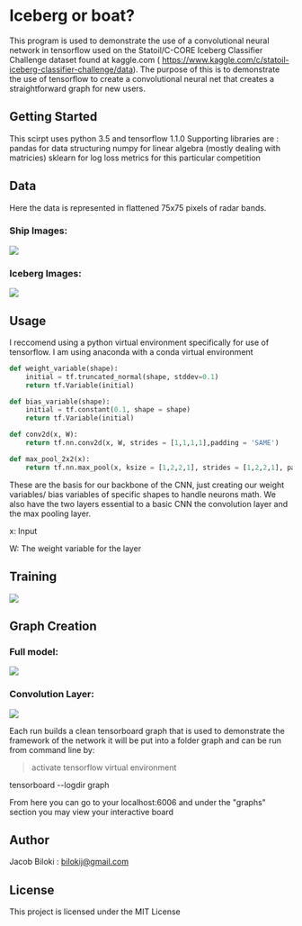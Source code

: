 # Iceberg or boat?

This program is used to demonstrate the use of a convolutional neural network in tensorflow used on the Statoil/C-CORE Iceberg Classifier Challenge dataset found at kaggle.com ( https://www.kaggle.com/c/statoil-iceberg-classifier-challenge/data).
The purpose of this is to demonstrate the use of tensorflow to create a convolutional neural net that creates a straightforward graph for new users.

## Getting Started

This scirpt uses python 3.5 and tensorflow 1.1.0
Supporting libraries are :
pandas for data structuring
numpy for linear algebra (mostly dealing with matricies)
sklearn for log loss metrics for this particular competition

## Data

Here the data is represented in flattened 75x75 pixels of radar bands.

### Ship Images:

![](https://i.imgur.com/wmnljrR.png)

### Iceberg Images:

![](https://i.imgur.com/ZrqG4aL.png)

## Usage

I reccomend using a python virtual environment specifically for use of tensorflow. I am using anaconda with a conda virtual environment

```python
def weight_variable(shape):
    initial = tf.truncated_normal(shape, stddev=0.1)
    return tf.Variable(initial)

def bias_variable(shape):
    initial = tf.constant(0.1, shape = shape)
    return tf.Variable(initial)

def conv2d(x, W):
    return tf.nn.conv2d(x, W, strides = [1,1,1,1],padding = 'SAME')

def max_pool_2x2(x):
    return tf.nn.max_pool(x, ksize = [1,2,2,1], strides = [1,2,2,1], padding = 'SAME')
```

These are the basis for our backbone of the CNN, just creating our weight variables/ bias variables of specific shapes to handle neurons math.
We also have the two layers essential to a basic CNN the convolution layer and the max pooling layer.

x: Input

W: The weight variable for the layer

## Training

![](https://i.imgur.com/iBjFnyj.png)

## Graph Creation

### Full model:
![](https://media.giphy.com/media/xUNda23psAEN55g8yQ/giphy.gif)


### Convolution Layer:

![](https://i.imgur.com/3oLGVmU.png)

Each run builds a clean tensorboard graph that is used to demonstrate the framework of the network
it will be put into a folder graph and can be run from command line by:

> activate tensorflow virtual environment

tensorboard --logdir graph

From here you can go to your localhost:6006 and under the "graphs" section you may view your interactive board

## Author

Jacob Biloki : bilokij@gmail.com

## License

This project is licensed under the MIT License
